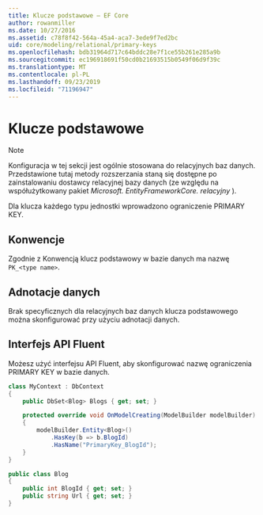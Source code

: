 ```yaml
---
title: Klucze podstawowe — EF Core
author: rowanmiller
ms.date: 10/27/2016
ms.assetid: c78f8f42-564a-45a4-aca7-3ede9f7ed2bc
uid: core/modeling/relational/primary-keys
ms.openlocfilehash: bdb31964d717c64bddc28e7f1ce55b261e285a9b
ms.sourcegitcommit: ec196918691f50cd0b21693515b0549f06d9f39c
ms.translationtype: MT
ms.contentlocale: pl-PL
ms.lasthandoff: 09/23/2019
ms.locfileid: "71196947"
---
```

# <a name="primary-keys"></a>Klucze podstawowe

> [!NOTE]  
> Konfiguracja w tej sekcji jest ogólnie stosowana do relacyjnych baz danych. Przedstawione tutaj metody rozszerzania staną się dostępne po zainstalowaniu dostawcy relacyjnej bazy danych (ze względu na współużytkowany pakiet *Microsoft. EntityFrameworkCore. relacyjny* ).

Dla klucza każdego typu jednostki wprowadzono ograniczenie PRIMARY KEY.

## <a name="conventions"></a>Konwencje

Zgodnie z Konwencją klucz podstawowy w bazie danych ma nazwę `PK_<type name>`.

## <a name="data-annotations"></a>Adnotacje danych

Brak specyficznych dla relacyjnych baz danych klucza podstawowego można skonfigurować przy użyciu adnotacji danych.

## <a name="fluent-api"></a>Interfejs API Fluent

Możesz użyć interfejsu API Fluent, aby skonfigurować nazwę ograniczenia PRIMARY KEY w bazie danych.

<!-- [!code-csharp[Main](samples/core/relational/Modeling/FluentAPI/Relational/KeyName.cs?highlight=9)] -->
``` csharp
class MyContext : DbContext
{
    public DbSet<Blog> Blogs { get; set; }

    protected override void OnModelCreating(ModelBuilder modelBuilder)
    {
        modelBuilder.Entity<Blog>()
            .HasKey(b => b.BlogId)
            .HasName("PrimaryKey_BlogId");
    }
}

public class Blog
{
    public int BlogId { get; set; }
    public string Url { get; set; }
}
```
